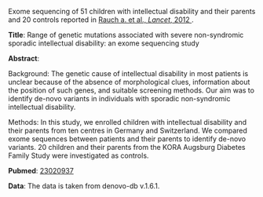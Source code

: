 
Exome sequencing of 51 children with intellectual disability and their parents 
and 20 controls reported in
<a href="https://www.thelancet.com/journals/lancet/article/PIIS0140-6736(12)61480-9/fulltext" target="_blank">
Rauch a. et al., *Lancet*, 2012
</a>.

**Title**: Range of genetic mutations associated with severe non-syndromic 
sporadic intellectual disability: an exome sequencing study

**Abstract**:

Background: The genetic cause of intellectual disability in most patients is
unclear because of the absence of morphological clues, information about the
position of such genes, and suitable screening methods. Our aim was to identify
de-novo variants in individuals with sporadic non-syndromic intellectual
disability.

Methods: In this study, we enrolled children with intellectual disability and
their parents from ten centres in Germany and Switzerland. We compared exome
sequences between patients and their parents to identify de-novo variants.
20 children and their parents from the KORA Augsburg Diabetes Family Study were
investigated as controls.

**Pubmed**:
<a href="https://pubmed.ncbi.nlm.nih.gov/23020937/" target="_blank">23020937</a>

**Data**: The data is taken from denovo-db v.1.6.1.